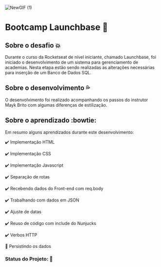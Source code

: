 ![NewGIF (1)](https://user-images.githubusercontent.com/66280875/87551974-755af000-c687-11ea-9a99-01ce6cdd8d80.gif)

# Bootcamp Launchbase :rocket:

## Sobre o desafio :boom:
  Durante o curso da Rocketseat de nível iniciante, chamado Launchbase, foi iniciado o desenvolvimento de um sistema para gerenciamento de academias.
  Nesta etapa estão sendo realizadas as alterações necessárias para inserção de um Banco de Dados SQL.  
 
## Sobre o desenvolvimento :sweat_drops:
  O desenvolvimento foi realizado acompanhando os passos do instrutor Mayk Brito com algumas diferenças de estilização.
    
## Sobre o aprendizado :bowtie:
  Em resumo alguns aprendizados durante este desenvolvimento:
  
:heavy_check_mark: Implementação HTML

:heavy_check_mark: Implementação CSS

:heavy_check_mark: Implementação Javascript

:heavy_check_mark: Separação de rotas

:heavy_check_mark: Recebendo dados do Front-end com req.body

:heavy_check_mark: Trabalhando com dados em JSON

:heavy_check_mark: Ajuste de datas

:heavy_check_mark: Reuso de código com include do Nunjucks

:heavy_check_mark: Verbos HTTP

:hammer: Persistindo os dados

 
### Status do Projeto: :construction: 
